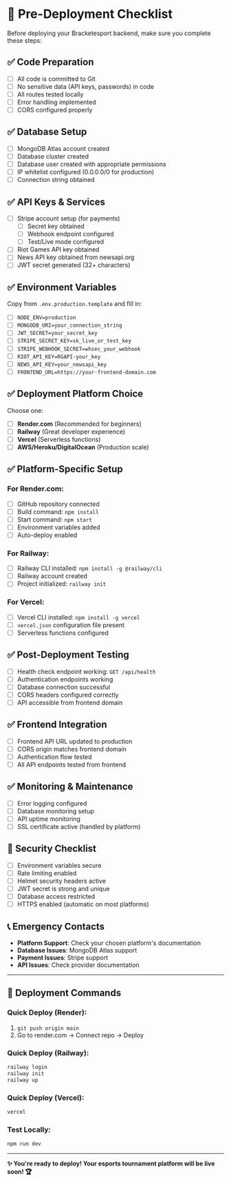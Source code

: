 # 🚀 Pre-Deployment Checklist

Before deploying your Bracketesport backend, make sure you complete these steps:

## ✅ Code Preparation

- [ ] All code is committed to Git
- [ ] No sensitive data (API keys, passwords) in code
- [ ] All routes tested locally
- [ ] Error handling implemented
- [ ] CORS configured properly

## ✅ Database Setup

- [ ] MongoDB Atlas account created
- [ ] Database cluster created
- [ ] Database user created with appropriate permissions
- [ ] IP whitelist configured (0.0.0.0/0 for production)
- [ ] Connection string obtained

## ✅ API Keys & Services

- [ ] Stripe account setup (for payments)
  - [ ] Secret key obtained
  - [ ] Webhook endpoint configured
  - [ ] Test/Live mode configured
- [ ] Riot Games API key obtained
- [ ] News API key obtained from newsapi.org
- [ ] JWT secret generated (32+ characters)

## ✅ Environment Variables

Copy from `.env.production.template` and fill in:

- [ ] `NODE_ENV=production`
- [ ] `MONGODB_URI=your_connection_string`
- [ ] `JWT_SECRET=your_secret_key`
- [ ] `STRIPE_SECRET_KEY=sk_live_or_test_key`
- [ ] `STRIPE_WEBHOOK_SECRET=whsec_your_webhook`
- [ ] `RIOT_API_KEY=RGAPI-your_key`
- [ ] `NEWS_API_KEY=your_newsapi_key`
- [ ] `FRONTEND_URL=https://your-frontend-domain.com`

## ✅ Deployment Platform Choice

Choose one:

- [ ] **Render.com** (Recommended for beginners)
- [ ] **Railway** (Great developer experience)
- [ ] **Vercel** (Serverless functions)
- [ ] **AWS/Heroku/DigitalOcean** (Production scale)

## ✅ Platform-Specific Setup

### For Render.com:

- [ ] GitHub repository connected
- [ ] Build command: `npm install`
- [ ] Start command: `npm start`
- [ ] Environment variables added
- [ ] Auto-deploy enabled

### For Railway:

- [ ] Railway CLI installed: `npm install -g @railway/cli`
- [ ] Railway account created
- [ ] Project initialized: `railway init`

### For Vercel:

- [ ] Vercel CLI installed: `npm install -g vercel`
- [ ] `vercel.json` configuration file present
- [ ] Serverless functions configured

## ✅ Post-Deployment Testing

- [ ] Health check endpoint working: `GET /api/health`
- [ ] Authentication endpoints working
- [ ] Database connection successful
- [ ] CORS headers configured correctly
- [ ] API accessible from frontend domain

## ✅ Frontend Integration

- [ ] Frontend API URL updated to production
- [ ] CORS origin matches frontend domain
- [ ] Authentication flow tested
- [ ] All API endpoints tested from frontend

## ✅ Monitoring & Maintenance

- [ ] Error logging configured
- [ ] Database monitoring setup
- [ ] API uptime monitoring
- [ ] SSL certificate active (handled by platform)

## 🚨 Security Checklist

- [ ] Environment variables secure
- [ ] Rate limiting enabled
- [ ] Helmet security headers active
- [ ] JWT secret is strong and unique
- [ ] Database access restricted
- [ ] HTTPS enabled (automatic on most platforms)

## 📞 Emergency Contacts

- **Platform Support**: Check your chosen platform's documentation
- **Database Issues**: MongoDB Atlas support
- **Payment Issues**: Stripe support
- **API Issues**: Check provider documentation

---

## 🏁 Deployment Commands

### Quick Deploy (Render):

1. `git push origin main`
2. Go to render.com → Connect repo → Deploy

### Quick Deploy (Railway):

```bash
railway login
railway init
railway up
```

### Quick Deploy (Vercel):

```bash
vercel
```

### Test Locally:

```bash
npm run dev
```

---

**✨ You're ready to deploy! Your esports tournament platform will be live soon! 🏆**
